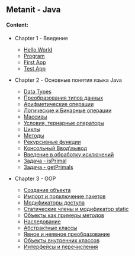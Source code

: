 ## Metanit - Java

#### Content:
- Chapter 1 - Введение
    + [Hello World](HelloWorld.java)
    + [Program](Program.java)
    + [First App](firstapp/FirstApp.java)
    + [Test App](Test.java)

- Chapter 2 - Основные понятия языка Java
    + [Data Types](Metanit2_1.java)
    + [Преобразования типов данных](Metanit2_2.java)
    + [Арифметические операции](Metanit2_3.java)
    + [Логические и Бинарные операции](Metanit2_3a.java)
    + [Массивы](Metanit2_4.java)
    + [Условия, тернарные операторы](Metanit2_5.java)
    + [Циклы](Metanit2_6.java)
    + [Методы](Metanit2_7.java)
    + [Рекурсивные функции](Metanit2_8.java)
    + [Консольный Ввод\вывод](Metanit2_9.java)
    + [Введение в обработку исключений](Metanit2_10.java)
    + [Задача - isPrimal](Zadacha001.java)
    + [Задача - getPrimals](Zadacha002.java)

- Chapter 3 - OOP
    + [Создание объекта](metanit3_1/Metanit3_1.java)
    + [Импорт и подключение пакетов](Metanit3_2.java)
    + [Модификаторы доступа](metanit3_3/metanit/Metanit3_3.java)
    + [Статические члены и модификатор static](Metanit3_4.java)
    + [Объекты как примеры методов](metanit3_5/objects/Metanit3_5.java)
    + [Наследование](metanit3_6/inherit/Metanit3_6.java)
    + [Абстрактные классы](metanit3_7/abstract/Human.java)
    + [Явное и неявное преобразование](metanit3_8/jerihon/Metanit3_8.java)
    + [Объекты внутренних классов](metanit3_9/Metanit3_9.java)
    + [Интерфейсы и перечисления](metanit3_10/)

